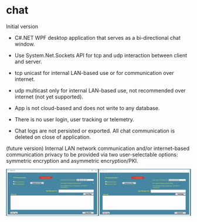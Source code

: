 # chat


Initial version 

* C#.NET WPF desktop application that serves as a bi-directional chat window. 

* Use System.Net.Sockets API for tcp and udp interaction between client and server. 

* tcp unicast for internal LAN-based use or for communication over internet. 

* udp multicast only for internal LAN-based use, not recommended over internet (not yet supported). 

* App is not cloud-based and does not write to any database. 

* There is no user login, user tracking or telemetry. 

* Chat logs are not persisted or exported. All chat communication is deleted on close of application. 

(future version) Internal LAN network communication and/or internet-based communication privacy to be provided via two user-selectable options: symmetric encryption and asymmetric encryption/PKI. 



![](https://github.com/25bx549/chat/blob/master/licecap3.gif)  













